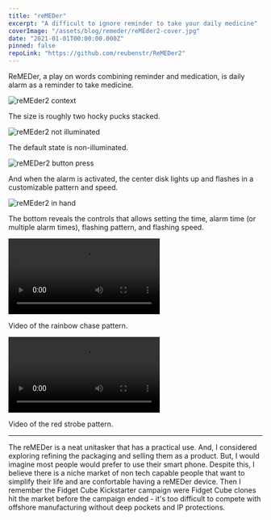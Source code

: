 ```yaml
---
title: "reMEDer"
excerpt: "A difficult to ignore reminder to take your daily medicine"
coverImage: "/assets/blog/remeder/reMEder2-cover.jpg"
date: "2021-01-01T00:00:00.000Z"
pinned: false
repoLink: "https://github.com/reubenstr/ReMEDer2"
---
```


ReMEDer, a play on words combining reminder and medication, is daily alarm as a reminder to take medicine. 

![reMEder2 context](/assets/blog/remeder/reMEder2-context.jpg)

The size is roughly two hocky pucks stacked.

![reMEder2 not illuminated](/assets/blog/remeder/reMEder2-not-illuminated.jpg)

The default state is non-illuminated.

![reMEDer2 button press](/assets/blog/remeder/reMEDer2-button-press.jpg)

And when the alarm is activated, the center disk lights up and flashes in a customizable pattern and speed.

![reMEder2 in hand](/assets/blog/remeder/reMEder2-in-hand.jpg)

The bottom reveals the controls that allows setting the time, alarm time (or multiple alarm times), flashing pattern, and flashing speed.


![reMEder2 in hand](/assets/blog/remeder/videos/reMEDer2-video-rainbow-chase.mp4)

Video of the rainbow chase pattern.

![reMEder2 in hand](/assets/blog/remeder/videos/reMEDer2-video-red-strobe.mp4)

Video of the red strobe pattern.

<hr/>

The reMEDer is a neat unitasker that has a practical use. And, I considered exploring refining the packaging and selling them as a product. But, I would imagine most people would prefer to use their smart phone. Despite this, I believe there is a niche market of non tech capable people that want to simplify their life and are confortable having a reMEDer device. Then I remember the Fidget Cube Kickstarter campaign were Fidget Cube clones hit the market before the campaign ended - it's too difficult to compete with offshore manufacturing without deep pockets and IP protections.
